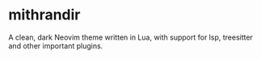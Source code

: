 # mithrandir
A clean, dark Neovim theme written in Lua, with support for lsp, treesitter and other important plugins.
